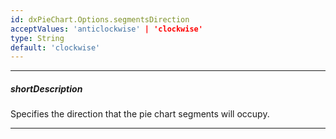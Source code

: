 ```yaml
---
id: dxPieChart.Options.segmentsDirection
acceptValues: 'anticlockwise' | 'clockwise'
type: String
default: 'clockwise'
---
```

---
##### shortDescription
Specifies the direction that the pie chart segments will occupy.

---
<!-- Description goes here -->